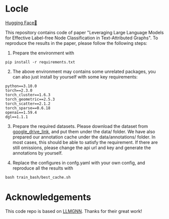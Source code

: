 # Locle

[Hugging Face🤗](https://huggingface.co/papers/2412.11983)

This repository contains code of paper "Leveraging Large Language Models for Effective Label-free Node
Classification in Text-Attributed Graphs". To reproduce the results in the paper, please follow the following steps:

1. Prepare the environment with
```
pip install -r requirements.txt
```
2. The above environment may contains some unrelated packages, you can also just install by yourself with some key requirements:

```
python==3.10.0
torch==2.3.0
torch_cluster==1.6.3
torch_geometric==2.5.3
torch_scatter==2.1.2
torch_sparse==0.6.18
openai==1.59.4
dgl==1.1.1
```

3. Prepare the required datasets. Please download the dataset from [google_drive_link](https://drive.google.com/file/d/1c5yqvUu3PBUhQHvUUlhzs_37IRWcHA2E/view?usp=sharing), and put them under the data/ folder. We have also prepared our annotation cache under the data/annotations/ folder. In most cases, this should be able to satisfy the requirement. If there are still omissions, please change the api url and key and generate the annotations by yourself.

4. Replace the configures in confg.yaml with your own config, and reproduce all the results with 
```
bash train_bash/best_cache.sh
```

# Acknowledgements
This code repo is based on [LLMGNN](https://github.com/CurryTang/LLMGNN). Thanks for their great work!
